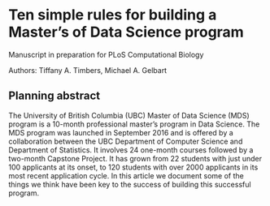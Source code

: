# Ten simple rules for building a Master’s of Data Science program
Manuscript in preparation for PLoS Computational Biology

Authors: Tiffany A. Timbers, Michael A. Gelbart

## Planning abstract

The University of British Columbia (UBC) Master of Data Science (MDS) program is a 10-month professional master’s program in Data Science. 
The MDS program was launched in September 2016 and is offered by a collaboration between the UBC Department of Computer Science and Department of Statistics. 
It involves 24 one-month courses followed by a two-month Capstone Project. 
It has grown from 22 students with just under 100 applicants at its onset, to 120 students with over 2000 applicants in its most recent application cycle.
In this article we document some of the things we think have been 
key to the success of building this successful program.
